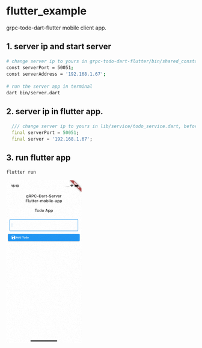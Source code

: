 # flutter_example

grpc-todo-dart-flutter mobile client app.

## 1. server ip and start server
```bash
# change server ip to yours in grpc-todo-dart-flutter/bin/shared_constants.dart
const serverPort = 50051;
const serverAddress = '192.168.1.67';

# run the server app in terminal
dart bin/server.dart
```

## 2. server ip in flutter app.
```dart
  /// change server ip to yours in lib/service/todo_service.dart, before running app.
  final serverPort = 50051;
  final server = '192.168.1.67';
```

## 3. run flutter app
```bash
flutter run
```

<img width="200" src="https://raw.githubusercontent.com/demirdev/grpc-todo-dart-flutter/master/flutter_example/doc/assets/demo.gif" alt="Example Project" />